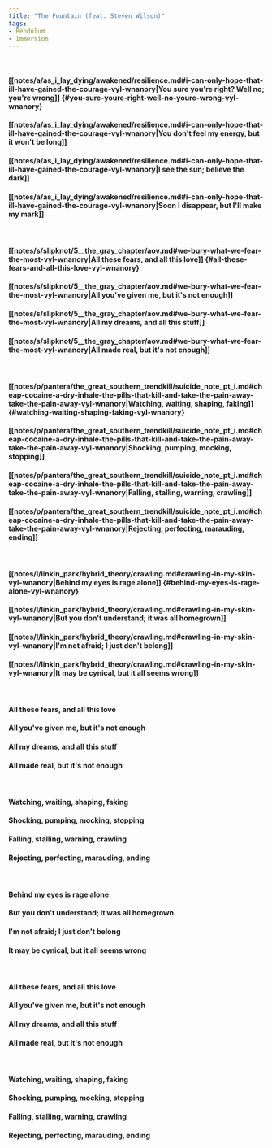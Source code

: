 ```yaml
---
title: "The Fountain (feat. Steven Wilson)"
tags:
- Pendulum
- Immersion
---
```

&nbsp;
#### [[notes/a/as_i_lay_dying/awakened/resilience.md#i-can-only-hope-that-ill-have-gained-the-courage-vyl-wnanory|You sure you're right? Well no; you're wrong]] {#you-sure-youre-right-well-no-youre-wrong-vyl-wnanory}
#### [[notes/a/as_i_lay_dying/awakened/resilience.md#i-can-only-hope-that-ill-have-gained-the-courage-vyl-wnanory|You don't feel my energy, but it won't be long]]
#### [[notes/a/as_i_lay_dying/awakened/resilience.md#i-can-only-hope-that-ill-have-gained-the-courage-vyl-wnanory|I see the sun; believe the dark]]
#### [[notes/a/as_i_lay_dying/awakened/resilience.md#i-can-only-hope-that-ill-have-gained-the-courage-vyl-wnanory|Soon I disappear, but I'll make my mark]]
&nbsp;
#### [[notes/s/slipknot/5__the_gray_chapter/aov.md#we-bury-what-we-fear-the-most-vyl-wnanory|All these fears, and all this love]] {#all-these-fears-and-all-this-love-vyl-wnanory}
#### [[notes/s/slipknot/5__the_gray_chapter/aov.md#we-bury-what-we-fear-the-most-vyl-wnanory|All you've given me, but it's not enough]]
#### [[notes/s/slipknot/5__the_gray_chapter/aov.md#we-bury-what-we-fear-the-most-vyl-wnanory|All my dreams, and all this stuff]]
#### [[notes/s/slipknot/5__the_gray_chapter/aov.md#we-bury-what-we-fear-the-most-vyl-wnanory|All made real, but it's not enough]]
&nbsp;
#### [[notes/p/pantera/the_great_southern_trendkill/suicide_note_pt_i.md#cheap-cocaine-a-dry-inhale-the-pills-that-kill-and-take-the-pain-away-take-the-pain-away-vyl-wnanory|Watching, waiting, shaping, faking]] {#watching-waiting-shaping-faking-vyl-wnanory}
#### [[notes/p/pantera/the_great_southern_trendkill/suicide_note_pt_i.md#cheap-cocaine-a-dry-inhale-the-pills-that-kill-and-take-the-pain-away-take-the-pain-away-vyl-wnanory|Shocking, pumping, mocking, stopping]]
#### [[notes/p/pantera/the_great_southern_trendkill/suicide_note_pt_i.md#cheap-cocaine-a-dry-inhale-the-pills-that-kill-and-take-the-pain-away-take-the-pain-away-vyl-wnanory|Falling, stalling, warning, crawling]]
#### [[notes/p/pantera/the_great_southern_trendkill/suicide_note_pt_i.md#cheap-cocaine-a-dry-inhale-the-pills-that-kill-and-take-the-pain-away-take-the-pain-away-vyl-wnanory|Rejecting, perfecting, marauding, ending]]
&nbsp;
#### [[notes/l/linkin_park/hybrid_theory/crawling.md#crawling-in-my-skin-vyl-wnanory|Behind my eyes is rage alone]] {#behind-my-eyes-is-rage-alone-vyl-wnanory}
#### [[notes/l/linkin_park/hybrid_theory/crawling.md#crawling-in-my-skin-vyl-wnanory|But you don't understand; it was all homegrown]]
#### [[notes/l/linkin_park/hybrid_theory/crawling.md#crawling-in-my-skin-vyl-wnanory|I'm not afraid; I just don't belong]]
#### [[notes/l/linkin_park/hybrid_theory/crawling.md#crawling-in-my-skin-vyl-wnanory|It may be cynical, but it all seems wrong]]
&nbsp;
#### All these fears, and all this love
#### All you've given me, but it's not enough
#### All my dreams, and all this stuff
#### All made real, but it's not enough
&nbsp;
#### Watching, waiting, shaping, faking
#### Shocking, pumping, mocking, stopping
#### Falling, stalling, warning, crawling
#### Rejecting, perfecting, marauding, ending
&nbsp;
#### Behind my eyes is rage alone
#### But you don't understand; it was all homegrown
#### I'm not afraid; I just don't belong
#### It may be cynical, but it all seems wrong
&nbsp;
#### All these fears, and all this love
#### All you've given me, but it's not enough
#### All my dreams, and all this stuff
#### All made real, but it's not enough
&nbsp;
#### Watching, waiting, shaping, faking
#### Shocking, pumping, mocking, stopping
#### Falling, stalling, warning, crawling
#### Rejecting, perfecting, marauding, ending
